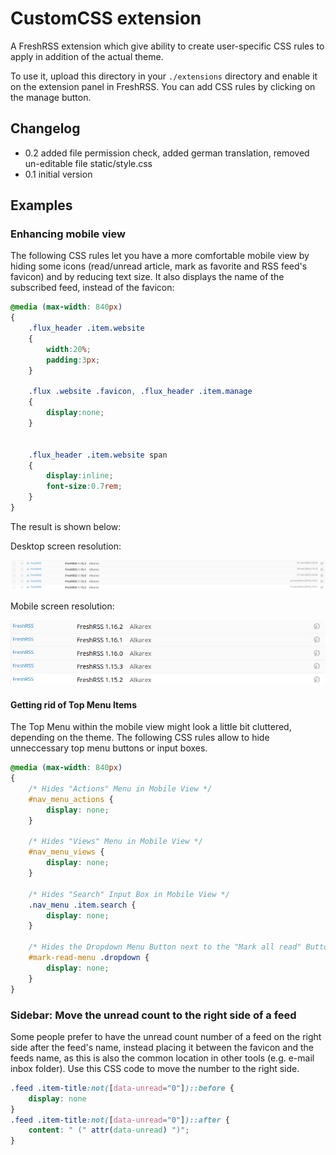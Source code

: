 # CustomCSS extension

A FreshRSS extension which give ability to create user-specific CSS rules to apply in addition of the actual theme.

To use it, upload this directory in your `./extensions` directory and enable it on the extension panel in FreshRSS. You can add CSS rules by clicking on the manage button.

## Changelog

- 0.2 added file permission check, added german translation, removed un-editable file static/style.css
- 0.1 initial version

## Examples

### Enhancing mobile view

The following CSS rules let you have a more comfortable mobile view by hiding some icons (read/unread article, mark as favorite and RSS feed's favicon) and by reducing text size. It also displays the name of the subscribed feed, instead of the favicon:

```css
@media (max-width: 840px)
{
	.flux_header .item.website
	{
		width:20%;
		padding:3px;
	}

	.flux .website .favicon, .flux_header .item.manage
	{
		display:none;
	}


	.flux_header .item.website span
	{
		display:inline;
		font-size:0.7rem;
	}
}
```

The result is shown below:

Desktop screen resolution:

![Desktop](desktop_resolution.png)

Mobile screen resolution:

![Mobile](mobile_resolution.png)

#### Getting rid of Top Menu Items

The Top Menu within the mobile view might look a little bit cluttered, depending on the theme. The following CSS rules allow to hide unneccessary top menu buttons or input boxes.
```css
@media (max-width: 840px)
{
    /* Hides "Actions" Menu in Mobile View */
    #nav_menu_actions {
        display: none;
    }

    /* Hides "Views" Menu in Mobile View */
    #nav_menu_views {
        display: none;
    }

    /* Hides "Search" Input Box in Mobile View */
    .nav_menu .item.search {
        display: none;
    }

    /* Hides the Dropdown Menu Button next to the "Mark all read" Button in Mobile View */
    #mark-read-menu .dropdown {
        display: none;
    }
}
```

### Sidebar: Move the unread count to the right side of a feed

Some people prefer to have the unread count number of a feed on the right side after the feed's name, instead placing it between the favicon and the feeds name, as this is also the common location in other tools (e.g. e-mail inbox folder). Use this CSS code to move the number to the right side.
```css
.feed .item-title:not([data-unread="0"])::before {
    display: none
}
.feed .item-title:not([data-unread="0"])::after {
    content: " (" attr(data-unread) ")";
}
```
